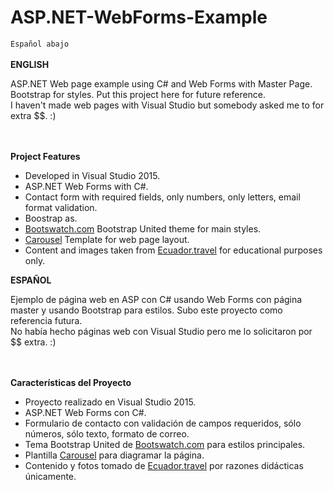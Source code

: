 # ASP.NET-WebForms-Example<br/>
<code>Español abajo</code><br/><br/>
<b>ENGLISH</b>
<p>ASP.NET Web page example using C# and Web Forms with Master Page. Bootstrap for styles. Put this project here for future reference.<br/>I haven't made web pages with Visual Studio but somebody asked me to for extra $$. :)</p>
<br/>
<br>
<b>Project Features</b>
<br/>
<ul>
	<li>Developed in Visual Studio 2015.</li>
	<li>ASP.NET Web Forms with C#.</li>
	<li>Contact form with required fields, only numbers, only letters, email format validation.</li>
	<li>Boostrap as.</li>
	<li><a href="http://bootswatch.com">Bootswatch.com</a> Bootstrap United theme for main styles.</li>
	<li><a href="https://getbootstrap.com/examples/carousel/">Carousel</a> Template for web page layout.</li>
	<li>Content and images taken from <a href="http://ecuador.travel/">Ecuador.travel</a> for educational purposes only.</li>
</ul>
<b>ESPAÑOL</b>
<p>Ejemplo de página web en ASP con C# usando Web Forms con página master y usando Bootstrap para estilos. Subo este proyecto como referencia futura.<br/>
No había hecho páginas web con Visual Studio pero me lo solicitaron por $$ extra. :)</p>
<br/>
<br>
<b>Características del Proyecto</b>
<br/>
<ul>
	<li>Proyecto realizado en Visual Studio 2015.</li>
	<li>ASP.NET Web Forms con C#.</li>
	<li>Formulario de contacto con validación de campos requeridos, sólo números, sólo texto, formato de correo.</li>
	<li>Tema Bootstrap United de <a href="http://bootswatch.com">Bootswatch.com</a> para estilos principales.</li>
	<li>Plantilla <a href="https://getbootstrap.com/examples/carousel/">Carousel</a> para diagramar la página.</li>
	<li>Contenido y fotos tomado de <a href="http://ecuador.travel/">Ecuador.travel</a> por razones didácticas únicamente.</li>
</ul>	

